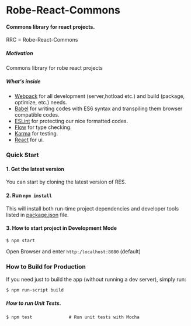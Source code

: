 # Robe-React-Commons

#### Commons library for react projects.


RRC = Robe-React-Commons

##### Motivation

Commons library for robe react projects 

##### What's inside
* [Webpack](https://webpack.github.io/) for all development (server,hotload etc.) and build (package, optimize, etc.) needs.
* [Babel](https://babeljs.io/flow) for writing codes with ES6 syntax and transpiling them browser compatible codes. 
* [ESLint](http://eslint.org/) for protecting our nice formatted codes.
* [Flow](http://flowtype.org/) for type checking.
* [Karma](https://karma-runner.github.io/0.13/index.html) for testing.
* [React](https://facebook.github.io/react/) for ui.

### Quick Start


#### 1. Get the latest version
You can start by cloning the latest version of RES.

#### 2. Run `npm install`
This will install both run-time project dependencies and developer tools listed
in [package.json](./package.json) file.

#### 3. How to start project in Development Mode

```shell
$ npm start
```
  
Open Browser and enter `http:/localhost:8080` (default) 

### How to Build for Production

If you need just to build the app (without running a dev server), simply run:

```shell
$ npm run-script build
```
 
#####  How to run Unit Tests.

```shell
$ npm test              # Run unit tests with Mocha
```